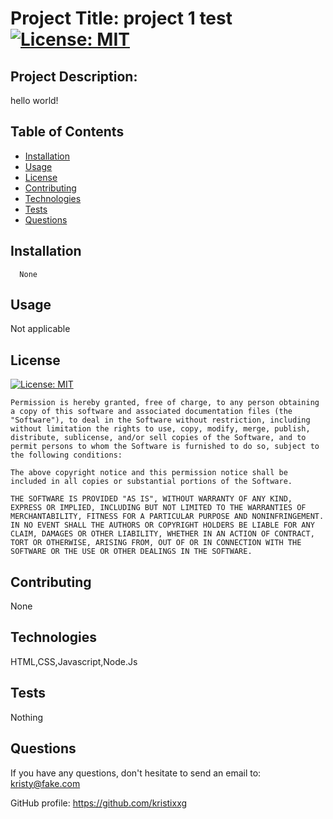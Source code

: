 # Project Title: project 1 test   [![License: MIT](https://img.shields.io/badge/License-MIT-yellow.svg)](https://opensource.org/licenses/MIT)

## Project Description:
  hello world!

## Table of Contents

* [Installation](#installation)
* [Usage](#usage)
* [License](#license)
* [Contributing](#contributing)
* [Technologies](#technologies)
* [Tests](#tests)
* [Questions](#questions)

## Installation
```
  None
```

## Usage
  Not applicable
  
## License 
[![License: MIT](https://img.shields.io/badge/License-MIT-yellow.svg)](https://opensource.org/licenses/MIT)
  
  

    Permission is hereby granted, free of charge, to any person obtaining a copy of this software and associated documentation files (the "Software"), to deal in the Software without restriction, including without limitation the rights to use, copy, modify, merge, publish, distribute, sublicense, and/or sell copies of the Software, and to permit persons to whom the Software is furnished to do so, subject to the following conditions:
    
    The above copyright notice and this permission notice shall be included in all copies or substantial portions of the Software.
    
    THE SOFTWARE IS PROVIDED "AS IS", WITHOUT WARRANTY OF ANY KIND, EXPRESS OR IMPLIED, INCLUDING BUT NOT LIMITED TO THE WARRANTIES OF MERCHANTABILITY, FITNESS FOR A PARTICULAR PURPOSE AND NONINFRINGEMENT. IN NO EVENT SHALL THE AUTHORS OR COPYRIGHT HOLDERS BE LIABLE FOR ANY CLAIM, DAMAGES OR OTHER LIABILITY, WHETHER IN AN ACTION OF CONTRACT, TORT OR OTHERWISE, ARISING FROM, OUT OF OR IN CONNECTION WITH THE SOFTWARE OR THE USE OR OTHER DEALINGS IN THE SOFTWARE.

## Contributing
  None

## Technologies
  HTML,CSS,Javascript,Node.Js

## Tests
  Nothing

## Questions
  If you have any questions, don't hesitate to send an email to: kristy@fake.com

  GitHub profile: https://github.com/kristixxg

